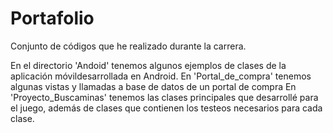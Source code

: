 # Portafolio
Conjunto de códigos que he realizado durante la carrera.

En el directorio 'Andoid' tenemos algunos ejemplos de clases de la aplicación móvildesarrollada en Android.
En 'Portal_de_compra' tenemos algunas vistas y llamadas a base de datos de un portal de compra
En 'Proyecto_Buscaminas' tenemos las clases principales que desarrollé para el juego, además de clases que contienen los testeos necesarios para cada clase.
